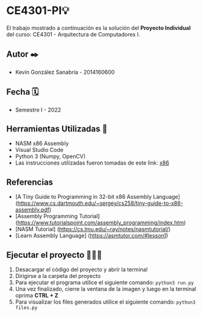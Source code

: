 # CE4301-PI💡

El trabajo mostrado a continuación es la solución del **Proyecto Individual** del curso: CE4301 - Arquitectura de Computadores I.
 
## Autor ✒️

- Kevin González Sanabria - 2014160600 


## Fecha 🗓

- Semestre I - 2022

## Herramientas Utilizadas 🧰

- NASM x86 Assembly
- Visual Studio Code
- Python 3 (Numpy, OpenCV)
- Las instrucciones utilizadas fueron tomadas de este link: [x86](https://www.cs.dartmouth.edu/~sergey/cs258/tiny-guide-to-x86-assembly.pdf)

## Referencias
- [A Tiny Guide to Programming in 32-bit x86 Assembly Language] (https://www.cs.dartmouth.edu/~sergey/cs258/tiny-guide-to-x86-assembly.pdf)
- [Assembly Programming Tutorial] (https://www.tutorialspoint.com/assembly_programming/index.htm)
- [NASM Tutorial] (https://cs.lmu.edu/~ray/notes/nasmtutorial/)
- [Learn Assembly Language] (https://asmtutor.com/#lesson1)

## Ejecutar el proyecto 🏃🏻‍♀️
1. Desacargar el código del proyecto y abrir la terminal 
2. Dirigirse a la carpeta del proyecto
3. Para ejecutar el programa utilice el siguiente comando: `python3 run.py`
4. Una vez finalizado, cierre la ventana de la imagen y luego en la terminal oprima **CTRL + Z**
5. Para visualizar los files generados utilice el siguiente comando: `python3 files.py`
